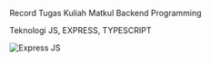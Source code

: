 Record Tugas Kuliah Matkul Backend Programming

Teknologi JS, EXPRESS, TYPESCRIPT

<img src="https://miro.medium.com/max/766/0*RDbjFZxjwF_JQWz-.jpg" alt="Express JS">
